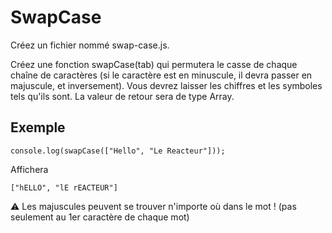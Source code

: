 # SwapCase

Créez un fichier nommé swap-case.js.

Créez une fonction swapCase(tab) qui permutera le casse de chaque chaîne de caractères (si le caractère est en minuscule, il devra passer en majuscule, et inversement). Vous devrez laisser les chiffres et les symboles tels qu'ils sont. La valeur de retour sera de type Array.

## Exemple

```
console.log(swapCase(["Hello", "Le Reacteur"]));
```

Affichera

```
["hELLO", "lE rEACTEUR"]
```

⚠️ Les majuscules peuvent se trouver n'importe où dans le mot ! (pas seulement au 1er caractère de chaque mot)
